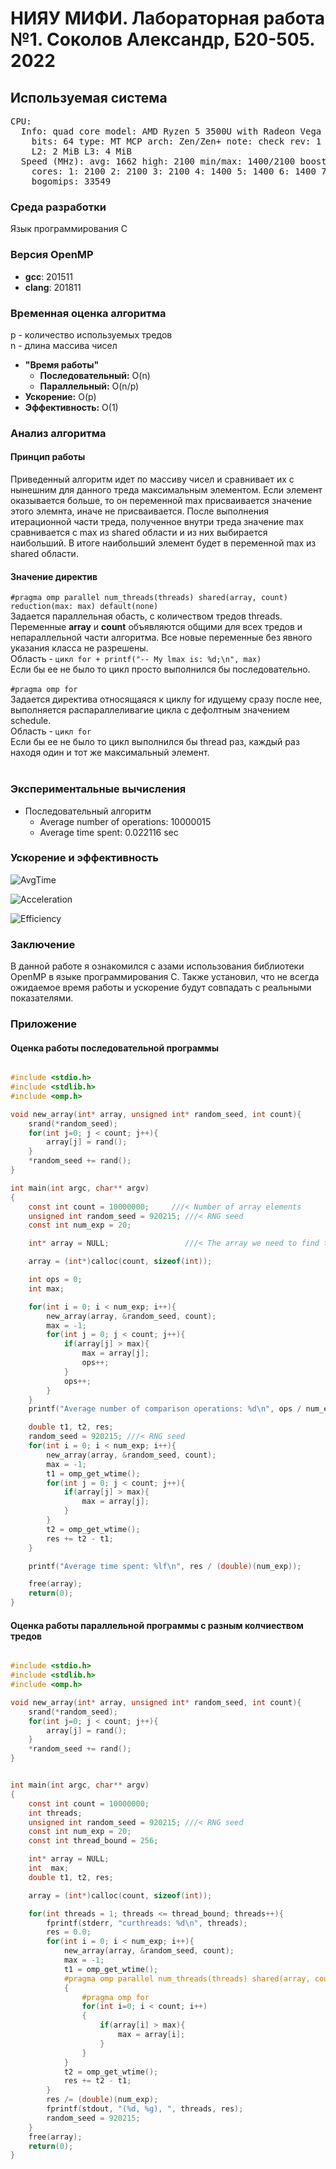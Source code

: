 <h1>НИЯУ МИФИ. Лабораторная работа №1. Соколов Александр, Б20-505. 2022</h1>

<h2>Используемая система</h2>

<pre>CPU:
  Info: quad core model: AMD Ryzen 5 3500U with Radeon Vega Mobile Gfx
    bits: 64 type: MT MCP arch: Zen/Zen+ note: check rev: 1 cache: L1: 384 KiB
    L2: 2 MiB L3: 4 MiB
  Speed (MHz): avg: 1662 high: 2100 min/max: 1400/2100 boost: enabled
    cores: 1: 2100 2: 2100 3: 2100 4: 1400 5: 1400 6: 1400 7: 1400 8: 1400
    bogomips: 33549
</pre>
<h3>Среда разработки</h3>
<p>Язык программирования C</p>
<h3>Версия OpenMP</h3>
<ul>
    <li><b>gcc</b>:   201511</li>
    <li><b>clang</b>: 201811</li>
</ul>

<h3>Временная оценка алгоритма</h3>
p - количество используемых тредов<br>
n - длина массива чисел</p>
<ul>
    <li>
        <b>"Время работы"</b>
        <ul>
            <li><b>Последовательный:</b>   O(n)</li>
            <li><b>Параллельный:</b>   O(n/p)</li>
        </ul>
    </li>
    <li><b>Ускорение:</b> O(p)</li>
    <li><b>Эффективность:</b> O(1)</li>
</ul>
<h3>Анализ алгоритма</h3>
<h4>Принцип работы</h4>
Приведенный алгоритм идет по массиву чисел и сравнивает их с нынешним для данного треда максимальным элементом. Если элемент оказывается больше, то он переменной max присваивается значение этого элемнта, иначе не присваивается.
После выполнения итерационной части треда, полученное внутри треда значение max сравнивается с max из shared области и из них выбирается наибольший. В итоге наибольший элемент будет в переменной max из shared области.
<h4>Значение директив</h4>
<code>#pragma omp parallel num_threads(threads) shared(array, count) reduction(max: max) default(none)</code><br>
Задается параллельная обасть, с количеством тредов threads. Переменные <b>array</b> и <b>count</b> объявляются общими для всех тредов и непараллельной части алгоритма. Все новые переменные без явного указания класса не разрешены.<br>
Область - <code>цикл for + printf("-- My lmax is: %d;\n", max)</code><br>
Если бы ее не было то цикл просто выполнился бы последовательно.<br><br>
<code>#pragma omp for</code><br>
Задается директива относящаяся к циклу for идущему сразу после нее, выполняется распараллеливагие цикла с дефолтным значением schedule.<br>
Область - <code>цикл for</code><br>
Если бы ее не было то цикл выполнился бы thread раз, каждый раз находя один и тот же максимальный элемент.<br><br>
<h3>Экспериментальные вычисления</h3>
<ul>
    <li>
        Последовательный алгоритм
        <ul>
            <li>Average number of operations: 10000015</li>
            <li>Average time spent: 0.022116 sec</li>
        </ul>
    </li>
</ul>
<h3>Ускорение и эффективность</h3>

![AvgTime](https://user-images.githubusercontent.com/75146596/193953416-cba34470-71ea-4de8-8c0e-ba05ec835bd8.png)

![Acceleration](https://user-images.githubusercontent.com/75146596/193953423-793cf414-58f7-45b9-bd71-599c39e90f75.png)

![Efficiency](https://user-images.githubusercontent.com/75146596/193953426-f4ac8aaa-0f24-4f74-a06d-21a9fb92e559.png)


<h3>Заключение</h3>
В данной работе я ознакомился с азами использования библиотеки OpenMP в языке программирования C. Также установил, что не всегда ожидаемое время работы и ускорение будут совпадать с реальными показателями.
<h3>Приложение</h3>
<h4>Оценка работы последовательной программы</h4>

```c

#include <stdio.h>
#include <stdlib.h>
#include <omp.h>

void new_array(int* array, unsigned int* random_seed, int count){
    srand(*random_seed);
    for(int j=0; j < count; j++){
        array[j] = rand();
    }
    *random_seed += rand();
}

int main(int argc, char** argv)
{
    const int count = 10000000;     ///< Number of array elements
    unsigned int random_seed = 920215; ///< RNG seed
    const int num_exp = 20;

    int* array = NULL;                 ///< The array we need to find the max in

    array = (int*)calloc(count, sizeof(int));

    int ops = 0;
    int max;

    for(int i = 0; i < num_exp; i++){
        new_array(array, &random_seed, count);
        max = -1;
        for(int j = 0; j < count; j++){
            if(array[j] > max){
                max = array[j];
                ops++;
            }
            ops++;
        }
    }
    printf("Average number of comparison operations: %d\n", ops / num_exp);

    double t1, t2, res;
    random_seed = 920215; ///< RNG seed
    for(int i = 0; i < num_exp; i++){
        new_array(array, &random_seed, count);
        max = -1;
        t1 = omp_get_wtime();
        for(int j = 0; j < count; j++){
            if(array[j] > max){
                max = array[j];
            }
        }
        t2 = omp_get_wtime();
        res += t2 - t1;
    }

    printf("Average time spent: %lf\n", res / (double)(num_exp));

    free(array);
    return(0);
}
```
<h4>Оценка работы параллельной программы с разным колчиеством тредов</h4>

```c

#include <stdio.h>
#include <stdlib.h>
#include <omp.h>

void new_array(int* array, unsigned int* random_seed, int count){
    srand(*random_seed);
    for(int j=0; j < count; j++){
        array[j] = rand();
    }
    *random_seed += rand();
}


int main(int argc, char** argv)
{
    const int count = 10000000;
    int threads;
    unsigned int random_seed = 920215; ///< RNG seed
    const int num_exp = 20;
    const int thread_bound = 256;

    int* array = NULL;
    int  max;
    double t1, t2, res;

    array = (int*)calloc(count, sizeof(int));

    for(int threads = 1; threads <= thread_bound; threads++){
        fprintf(stderr, "curthreads: %d\n", threads);
        res = 0.0;
        for(int i = 0; i < num_exp; i++){
            new_array(array, &random_seed, count);
            max = -1;
            t1 = omp_get_wtime();
            #pragma omp parallel num_threads(threads) shared(array, count) reduction(max: max) default(none)
            {
                #pragma omp for
                for(int i=0; i < count; i++)
                {
                    if(array[i] > max){
                        max = array[i];
                    }
                }
            }
            t2 = omp_get_wtime();
            res += t2 - t1;
        }
        res /= (double)(num_exp);
        fprintf(stdout, "(%d, %g), ", threads, res);
        random_seed = 920215;
    }
    free(array);
    return(0);
}
```
